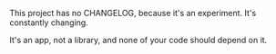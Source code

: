 This project has no CHANGELOG, because it's an experiment.
It's constantly changing.

It's an app, not a library, and none of your code should depend on it.

